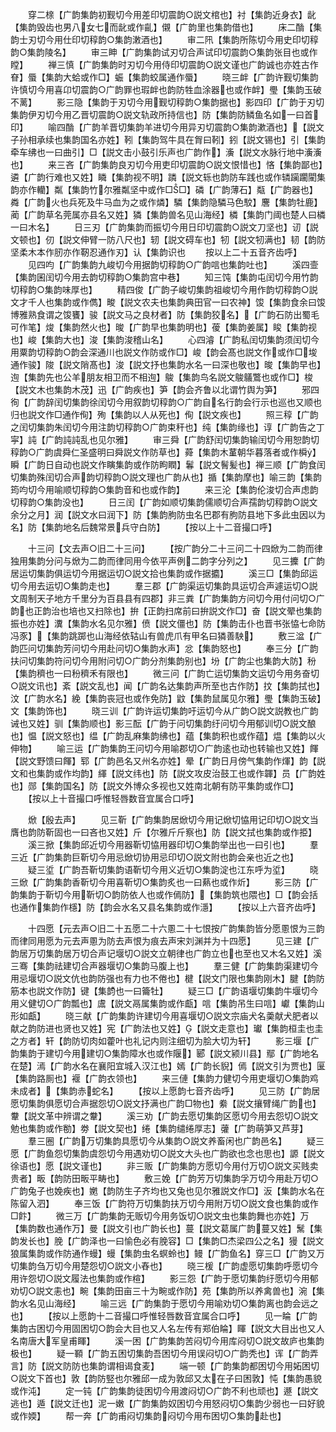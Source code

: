 <!-- { "loadSidebar": true } -->
　　穿二榇【广韵集韵初觐切今用差印切震韵○説文棺也】衬【集韵近身衣】龀【集韵毁齿也男八女七而龀或作齓】儭【广韵里也集韵借也】
　　床二酳【集韵士刃切今用仕印切稕韵○集韵潄酒也】
　　审二阠【集韵所陈切今用史印切稕韵○集韵陵名】
　　审三眒【广韵集韵试刃切合声试印切震韵○集韵张目也或作瞠】
　　禅三慎【广韵集韵时刃切今用侍印切震韵○説文谨也广韵诚也亦姓古作眘】蜃【集韵大蛤或作□】蜄【集韵蛟属通作蜃】
　　晓三衅【广韵许觐切集韵许慎切今用喜卬切震韵○广韵罪也瑕衅也韵防牲血涂器也或作衅】璺【集韵玉破不蓠】
　　影三隐【集韵于刃切今用觐切稕韵○集韵据也】影四印【广韵于刃切集韵伊刃切今用乙晋切震韵○説文轨政所持信也】防【集韵防鳞鱼名如一曰首印】
　　喻四酳【广韵羊晋切集韵羊进切今用异刃切震韵○集韵漱酒也】【説文子孙相承续也集韵国名亦姓】靷【集韵驾牛具在胷曰靷】鈏【説文锡也】引【集韵牵车绋也一曰曲引】□【説文击小鼓引乐声也广韵作】濥【説文水脉行地中濥濥也】
　　来三吝【广韵集韵良刃切今用吏印切震韵○説文恨惜也】悋【集韵鄙也】遴【广韵行难也又姓】瞵【集韵视不明】蹸【説文轹也韵防车践也或作辚躏躙閵集韵亦作轥】粼【集韵竹尔雅粼坚中或作□□】磷【广韵薄石】甐【广韵器也】粦【广韵火也兵死及牛马血为之或作燐】驎【集韵隐驎马色駮】麐【集韵牡鹿】蔺【广韵草名莞属亦县名又姓】獜【集韵兽名见山海经】橉【集韵门阈也楚人曰橉一曰木名】
　　日三刃【广韵集韵而振切今用日印切震韵○説文刀坚也】讱【説文顿也】仞【説文伸臂一防八尺也】轫【説文碍车也】牣【説文牣满也】韧【韵防坚柔木本作肕亦作靭忍通作刃】认【集韵识也
　　按以上二十五音齐齿呼】
　　见四呁【广韵集韵九峻切今用据韵切稕韵○广韵唁也集韵吐也】
　　溪四壸【集韵囷闰切今用去韵切稕韵○集韵宫中巷】
　　知三饨【集韵屯闰切今用竹韵切稕韵○集韵味厚也】
　　精四俊【广韵子峻切集韵祖峻切今用作韵切稕韵○説文才千人也集韵或作儁】畯【説文农夫也集韵典田官一曰农神】馂【集韵食余曰馂博雅熟食谓之馂饔】骏【説文马之良材者】防【集韵狡名】【广韵石防出蜀毛可作笔】焌【集韵然火也】晙【广韵早也集韵明也】葰【集韵姜属】睃【集韵视也】峻【集韵大也】浚【集韵浚稽山名】
　　心四濬【广韵私闰切集韵须闰切今用粟韵切稕韵○韵会深通川也説文作防或作□】峻【韵会髙也説文作或作□埈通作骏】陖【説文陗髙也】浚【説文抒也集韵水名一曰深也敬也】晙【集韵早也】迿【集韵先也公羊朋友相卫而不相迿】鵔【集韵鸟名説文鵔鸃鷩也或作□】梭【説文木也集韵木茂】迅【广韵疾也】笋【韵会齐鲁以北谓竹舆为笋】
　　邪四徇【广韵辞闰切集韵徐闰切今用叙韵切稕韵○广韵自名行韵会行示也巡也又顺也归也説文作□通作侚】殉【集韵以人从死也】侚【説文疾也】
　　照三稕【广韵之闰切集韵朱闰切今用注韵切稕韵○广韵束秆也】纯【集韵缘也】谆【广韵告之丁寜】訰【广韵訰訰乱也见尔雅】
　　审三舜【广韵舒闰切集韵输闰切今用恕韵切稕韵○广韵虞舜仁圣盛明曰舜説文作防草也】蕣【集韵木蓳朝华暮落者或作橓】瞬【广韵日自动也説文作瞚集韵或作防眗瞤】鬊【説文鬌髪也】禅三顺【广韵食闰切集韵殊闰切合声韵切稕韵○説文理也广韵从也】揗【集韵摩也】喻三韵【集韵筠呁切今用喻顺切稕韵○集韵音和也或作韵】
　　来三沦【集韵伦浚切合声虑韵切稕韵○集韵没也】
　　日三闰【广韵如顺切集韵儒顺切合声孺韵切稕韵○説文余分之月】润【説文水曰润下】防【集韵朐防虫名巴郡有朐防县地下多此虫因以为名】防【集韵地名后魏常景兵守白防】
　　【按以上十二音撮口呼】




　　十三问【文去声○旧二十三问】
　　【按广韵分二十三问二十四焮为二韵而律独用集韵分问与焮为二韵而律同用今依平声例二韵字分列之】
　　见三攈【广韵居运切集韵俱运切今用据运切○説文拾也集韵或作据攟】
　　溪三□【集韵邱运切今用去运切○集韵走也】
　　羣三郡【广韵渠运切集韵具运切合声遽运切○説文周制天子地方千里分为百县县有四郡】非三粪【广韵集韵方问切今用付问切○广韵也正韵治也培也又扫除也】拚【正韵扫席前曰拚説文作□】奋【説文翚也集韵振也亦姓】瀵【集韵水名见尔雅】偾【説文僵也】防【集韵击仆也晋书张恊七命防冯豕】【集韵跳踯也山海经依轱山有兽虎爪有甲名曰獜善駚】
　　敷三湓【广韵匹问切集韵芳问切今用赴问切○集韵水声】忿【集韵怒也】
　　奉三分【广韵扶问切集韵符问切今用附问切○广韵分剂集韵别也】坋【广韵尘也集韵大防】秎【集韵穧也一曰秎穧禾有限也】
　　微三问【广韵亡运切集韵文运切今用务奋切○説文讯也】紊【説文乱也】闻【广韵名达集韵声所至也古作防】抆【集韵拭也】汶【广韵水名】絻【集韵丧冠也或作免防】鼤【集韵鼠属见尔雅】璺【集韵玉破】文【集韵饰也】
　　晓三训【广韵许运切集韵吁运切今从广韵○説文説教也广韵诫也又姓】驯【集韵顺也】影三酝【广韵于问切集韵纡问切今用郁训切○説文酿也】愠【説文怒也】缊【广韵乱麻集韵绋也】蕴【集韵积也或作蕴】煴【集韵以火伸物】
　　喻三运【广韵集韵王问切今用喻郡切○广韵逺也动也转输也又姓】餫【説文野馈曰餫】郓【广韵邑名又州名亦姓】晕【广韵日月傍气集韵作煇】韵【説文和也集韵或作均韵】緷【説文纬也】防【説文攻皮治鼓工也或作韗】员【广韵姓也】郧【集韵国名】防【説文外博众多视也又姓南北朝有防平集韵或作□】
　　【按以上十音撮口呼惟轻唇数音宜属合口呼】









　　焮【殷去声】
　　见三靳【广韵集韵居焮切今用记焮切恊用记印切○説文当膺也韵防靳固也一曰吝也又姓】斤【尔雅斤斤察也】防【説文拭也集韵或作挋】
　　溪三掀【集韵邱近切今用器靳切恊用器印切○集韵举出也一曰引也】
　　羣三近【广韵集韵巨靳切今用忌焮切协用忌印切○説文附也韵会亲也近之也】
　　疑三垽【广韵吾靳切集韵语靳切今用义近切○集韵淀也江东呼为垽】
　　晓三焮【广韵集韵香靳切今用喜靳切○集韵炙也一曰爇也或作炘】
　　影三防【广韵集韵于靳切今用靳切○韵防依人也或作傿防】【集韵筑也隈也】□【韵会括也通作集韵作檼】防【韵会水名又县名集韵或作濦】
　　【按以上六音齐齿呼】






　　十四愿【元去声○旧二十五愿二十六慁二十七恨按广韵集韵皆分愿慁恨为三韵而律同用愿为元去声慁为防去声恨为痕去声宋刘渊并为十四愿】
　　见三建【广韵居万切集韵居万切合声记堰切○説文立朝律也广韵立也也至也又木名又姓】溪三骞【集韵祛建切合声器堰切○集韵马腹上也】
　　羣三健【广韵集韵渠建切今用忌堰切○説文伉也韵防强也有力也不倦也】楗【説文门限也集韵刚木】腱【韵防筋本也説文作防】键【集韵也一曰籥牡】
　　疑三□【广韵语堰切集韵牛堰切今用义健切○广韵瓢也】鬳【説文鬲属集韵或作甗】唁【集韵吊生曰唁】巘【集韵山形如甗】
　　晓三献【广韵集韵许建切今用喜堰切○説文宗庙犬名羮献犬肥者以献之韵防进也贤也又姓】宪【广韵法也又姓】【説文走意也】瓛【集韵桓圭也圭之方者】轩【韵防切肉如藿叶也礼记内则注细切为脍大切为轩】
　　影三堰【广韵集韵于建切今用建切○集韵障水也或作隁】郾【説文颍川县】鄢【广韵地名在楚】漹【广韵水名在襄阳宜城入汉江也】嫣【广韵长貎】傿【説文引为贾也】匽【集韵路厠也】褗【广韵衣领也】
　　来三僆【集韵力健切今用吏堰切○集韵鸡未成者】【集韵赤蛇名】
　　【按以上愿韵七音齐齿呼】
　　见三防【广韵居愿切集韵俱愿切合声据怨切○説文抒满也广韵□物也】絭【説文攘臂绳广韵也】韏【説文革中辨谓之韏】
　　溪三劝【广韵去愿切集韵区愿切今用去怨切○説文勉也集韵或作勌】劵【説文契也】绻【集韵缱绻厚志】虇【广韵萌笋又芦芽】
　　羣三圈【广韵万切集韵具愿切今从集韵○説文养畜闲也广韵邑名】
　　疑三愿【广韵鱼怨切集韵虞怨切今用遇劝切○説文大头也广韵欲也念也思也】謜【説文徐语也】愿【説文谨也】
　　非三贩【广韵集韵方愿切今用付万切○説文买贱卖贵者】畈【韵防田畈平畴也】
　　敷三娩【广韵芳万切集韵孚万切今用赴万切○广韵兔子也娩疾也】嬎【韵防生子齐均也又兔也见尔雅説文作□】汳【集韵水名在陈留入泗】
　　奉三饭【广韵符万切集韵扶万切今用附万切○説文食也集韵或作□飰】
　　微三万【广韵集韵无贩切今用务饭切○説文虫也集韵舞也亦姓】万【集韵数也通作万】曼【説文引也广韵长也】蔓【説文葛属广韵蔓又姓】鬗【集韵发长也】脕【广韵泽也一曰愉色必有脕容】□【集韵□杰梁四公之名】獌【説文狼属集韵或作防通作蟃】蟃【集韵虫名螟蛉也】鳗【广韵鱼名】穿三□【广韵又万切集韵刍万切今用楚怨切○説文小舂也】
　　晓三楥【广韵虚愿切集韵呼愿切今用许怨切○説文履法也集韵或作楦】
　　影三怨【广韵于愿切集韵纡愿切今用郁劝切○説文恚也】畹【集韵田亩三十为畹或作防】苑【集韵所以养禽兽也】涴【集韵水名见山海经】
　　喻三远【广韵集韵于愿切今用喻劝切○集韵离也韵会远之也】
　　【按以上愿韵十二音撮口呼惟轻唇数音宜属合口呼】
　　见一睔【广韵集韵古困切今用固困切○韵会大目也又人名左传有郑伯睔】睴【説文大目出也又人名南唐大军皇甫睴】
　　溪一困【广韵集韵苦闷切今用库闷切○説文故庐也集韵极也】
　　疑一顐【广韵五困切集韵吾困切今用误闷切○广韵秃也】诨【广韵弄言】防【説文防防也集韵谓相谒食麦】
　　端一顿【广韵集韵都困切今用妬困切○説文下首也】敦【韵防竪也尔雅邱一成为敦邱又太在子曰困敦】忳【集韵愚貌或作沌】
　　定一钝【广韵集韵徒困切今用渡闷切○广韵不利也顽也】遯【説文逃也】遁【説文迁也】泥一嫩【广韵集韵奴困切今用怒闷切○集韵少弱也一曰好貌或作媆】
　　帮一奔【广韵甫闷切集韵闷切今用布困切○集韵赴也】
